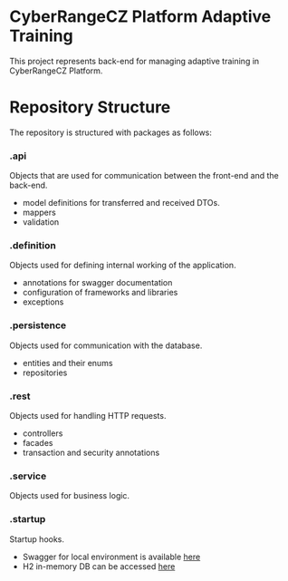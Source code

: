# CyberRangeCZ Platform Adaptive Training
This project represents back-end for managing adaptive training in CyberRangeCZ Platform.

# Repository Structure

The repository is structured with packages as follows:

### .api
Objects that are used for communication between the front-end and the back-end.

- model definitions for transferred and received DTOs.
- mappers
- validation

### .definition
Objects used for defining internal working of the application.

- annotations for swagger documentation
- configuration of frameworks and libraries
- exceptions

### .persistence
Objects used for communication with the database.

- entities and their enums
- repositories

### .rest
Objects used for handling HTTP requests.

- controllers
- facades
- transaction and security annotations

### .service
Objects used for business logic.

### .startup
Startup hooks.



* Swagger for local environment is available [here](http://localhost:8080/adaptive-training/api/v1/swagger-ui.html#/)
* H2 in-memory DB can be accessed [here](http://localhost:8080/adaptive-training/api/v1/h2-console)
